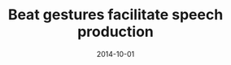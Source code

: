 ---
title: "Beat gestures facilitate speech production"
collection: publications
excerpt: "Performing bimanual or left-handed beat gestures, which are repetitive and non-referential, improves retrieval of low-frequency words relative to iconic gestures or no gesture."
date: 2014-10-01
venue: 'Proceedings of the Annual Meeting of the Cognitive Science Society'
paperurl: '/files/2014_Casasanto-etal_beat-gesture.pdf'
link: 'https://escholarship.org/uc/item/8pw1x0sx'
---
